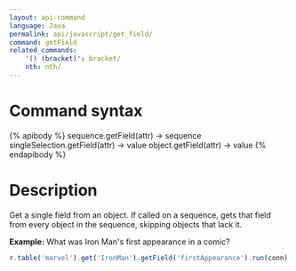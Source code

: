 ```yaml
---
layout: api-command
language: Java
permalink: api/javascript/get_field/
command: getField
related_commands:
    '() (bracket)': bracket/
    nth: nth/
---
```


# Command syntax #

{% apibody %}
sequence.getField(attr) &rarr; sequence
singleSelection.getField(attr) &rarr; value
object.getField(attr) &rarr; value
{% endapibody %}

# Description #

Get a single field from an object. If called on a sequence, gets that field from every
object in the sequence, skipping objects that lack it.

__Example:__ What was Iron Man's first appearance in a comic?

```js
r.table('marvel').get('IronMan').getField('firstAppearance').run(conn)
```

